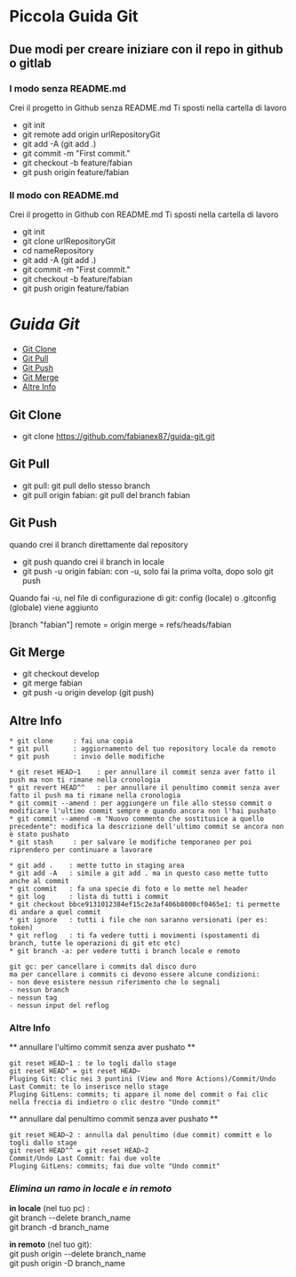# **Piccola Guida Git**

## Due modi per creare iniziare con il repo in github o gitlab

### I modo senza README.md

Crei il progetto in Github senza README.md
Ti sposti nella cartella di lavoro

* git init
* git remote add origin urlRepositoryGit
* git add -A (git add .)
* git commit -m "First commit."
* git checkout -b feature/fabian
* git push origin feature/fabian

### II modo con README.md

Crei il progetto in Github con README.md
Ti sposti nella cartella di lavoro
* git init
* git clone urlRepositoryGit
* cd nameRepository
* git add -A (git add .)
* git commit -m "First commit."
* git checkout -b feature/fabian
* git push origin feature/fabian 


# **_Guida Git_**

  - [Git Clone](#git-clone)
  - [Git Pull](#git-pull)
  - [Git Push](#git-push)
  - [Git Merge](#git-merge)
  - [Altre Info](#altre-info)


## Git Clone
- git clone https://github.com/fabianex87/guida-git.git

## Git Pull
- git pull: git pull dello stesso branch
- git pull origin fabian: git pull del branch fabian

## Git Push
quando crei il branch direttamente dal repository
- git push
quando crei il branch in locale
- git push -u origin fabian: con -u, solo fai la prima volta, dopo solo git push

Quando fai  -u, nel file di configurazione di git: config (locale) o .gitconfig (globale) viene aggiunto

[branch "fabian"]
	remote = origin
	merge = refs/heads/fabian

## Git Merge

- git checkout develop
- git merge fabian 
- git push -u origin develop (git push)

## Altre Info
```
* git clone	    : fai una copia
* git pull		: aggiornamento del tuo repository locale da remoto
* git push		: invio delle modifiche 

* git reset HEAD~1    : per annullare il commit senza aver fatto il push ma non ti rimane nella cronologia
* git revert HEAD^^   : per annullare il penultimo commit senza aver fatto il push ma ti rimane nella cronologia
* git commit --amend : per aggiungere un file allo stesso commit o modificare l'ultimo commit sempre e quando ancora non l'hai pushato
* git commit --amend -m "Nuovo commento che sostitusice a quello precedente": modifica la descrizione dell'ultimo commit se ancora non è stato pushato
* git stash     : per salvare le modifiche temporaneo per poi riprendero per continuare a lavorare

* git add .    : mette tutto in staging area
* git add -A   : simile a git add . ma in questo caso mette tutto anche al commit
* git commit   : fa una specie di foto e lo mette nel header
* git log      : lista di tutti i commit
* git checkout bbce9131012384ef15c2e3af406b8000cf0465e1: ti permette di andare a quel commit
* git ignore   : tutti i file che non saranno versionati (per es: token)
* git reflog   : ti fa vedere tutti i movimenti (spostamenti di branch, tutte le operazioni di git etc etc) 
* git branch -a: per vedere tutti i branch locale e remoto

git gc: per cancellare i commits dal disco duro
ma per cancellare i commits ci devono essere alcune condizioni:
- non deve esistere nessun riferimento che lo segnali
- nessun branch
- nessun tag
- nessun input del reflog
```

### Altre Info
** annullare l'ultimo commit senza aver pushato **
```
git reset HEAD~1 : te lo togli dallo stage
git reset HEAD^ = git reset HEAD~
Pluging Git: clic nei 3 puntini (View and More Actions)/Commit/Undo Last Commit: te lo inserisce nello stage
Pluging GitLens: commits; ti appare il nome del commit o fai clic nella freccia di indietro o clic destro "Undo commit"
```

** annullare dal penultimo commit senza aver pushato **
```
git reset HEAD~2 : annulla dal penultimo (due commit) committ e lo togli dallo stage
git reset HEAD^^ = git reset HEAD~2
Commit/Undo Last Commit: fai due volte
Pluging GitLens: commits; fai due volte "Undo commit"
```

### **_Elimina un ramo in locale e in remoto_**

**in locale** (nel tuo pc) : \
git branch --delete branch_name \
git branch -d branch_name

**in remoto** (nel tuo git): \
git push origin --delete branch_name \
git push origin -D branch_name
